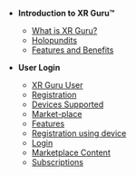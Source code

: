 <!-- docs/_sidebar.md -->

- **Introduction to XR Guru™**
  - [What is XR Guru?](/basic)
  - [Holopundits](/basic?id=Holopundits)
  - [Features and Benefits](/basic?id=xr-guru-features-and-benefits)
 

 
- **User Login**

  - [XR Guru User](/User?id=creating-a-user-account)
  - [Registration](/User?id=website-registration)
  - [Devices Supported](/User?id=devices-supported)
  - [Market-place](/User?id=market-place)
  - [Features](/User?id=features)
  - [Registration using device](/User?id=registration-using-device)
  - [Login](/User?id=login)
  - [Marketplace Content](/User?id=marketplace-content)
  - [Subscriptions](/User?id=subscriptions)
  
